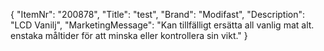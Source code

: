 {
  "ItemNr": "200878",
  "Title": "test",
  "Brand": "Modifast",
  "Description": "LCD Vanilj",
  "MarketingMessage": "Kan tillfälligt ersätta all vanlig mat alt. enstaka måltider för att minska eller kontrollera sin vikt."
}